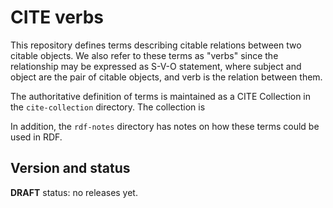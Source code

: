 # CITE verbs

This repository defines terms describing citable relations between two citable objects.  We also refer to these terms as "verbs" since the relationship may be expressed as S-V-O statement, where subject and object are the pair of citable objects, and verb is the relation between them.

The authoritative definition of terms is maintained as a CITE Collection in the `cite-collection` directory.  The collection is 

In addition, the `rdf-notes` directory has notes on how these terms could be used in RDF.


## Version and status

**DRAFT** status: no releases yet.
